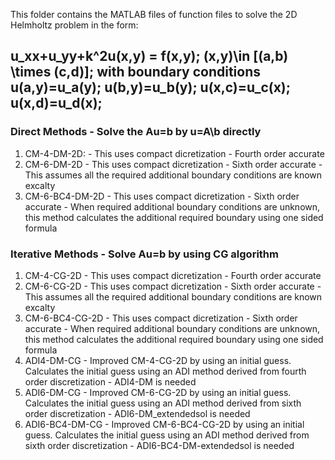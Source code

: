 
This folder contains the MATLAB files of function files to solve the 2D Helmholtz problem in the form:
## u_xx+u_yy+k^2u(x,y) = f(x,y); (x,y)\in [(a,b) \times (c,d)]; with boundary conditions u(a,y)=u_a(y); u(b,y)=u_b(y); u(x,c)=u_c(x);  u(x,d)=u_d(x);
### Direct Methods - Solve the Au=b by u=A\b directly
1. CM-4-DM-2D: - This uses compact dicretization - Fourth order accurate
2. CM-6-DM-2D - This uses compact dicretization - Sixth order accurate - This assumes all the required additional boundary conditions are known excalty
3. CM-6-BC4-DM-2D - This uses compact dicretization - Sixth order accurate - When required additional boundary conditions are unknown, this method calculates the additional required boundary using one sided formula
### Iterative Methods - Solve Au=b by using CG algorithm
1. CM-4-CG-2D - This uses compact dicretization - Fourth order accurate
2. CM-6-CG-2D - This uses compact dicretization - Sixth order accurate - This assumes all the required additional boundary conditions are known excalty
3. CM-6-BC4-CG-2D - This uses compact dicretization - Sixth order accurate - When required additional boundary conditions are unknown, this method calculates the additional required boundary using one sided formula
4. ADI4-DM-CG - Improved CM-4-CG-2D by using an initial guess. Calculates the initial guess using an ADI method derived from fourth order discretization - ADI4-DM is needed
5. ADI6-DM-CG - Improved CM-6-CG-2D by using an initial guess. Calculates the initial guess using an ADI method derived from sixth order discretization - ADI6-DM_extendedsol is needed
6. ADI6-BC4-DM-CG - Improved CM-6-BC4-CG-2D by using an initial guess. Calculates the initial guess using an ADI method derived from sixth order discretization - ADI6-BC4-DM-extendedsol is needed
